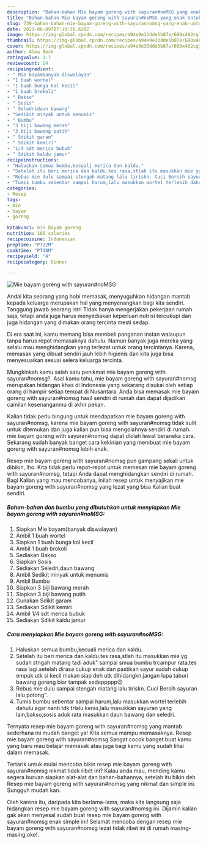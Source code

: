 ```yaml
---
description: "Bahan-bahan Mie bayam goreng with sayuran#noMSG yang enak Untuk Jualan"
title: "Bahan-bahan Mie bayam goreng with sayuran#noMSG yang enak Untuk Jualan"
slug: 739-bahan-bahan-mie-bayam-goreng-with-sayurannomsg-yang-enak-untuk-jualan
date: 2021-06-09T07:10:16.630Z
image: https://img-global.cpcdn.com/recipes/a94e9e33dde5b87e/680x482cq70/mie-bayam-goreng-with-sayurannomsg-foto-resep-utama.jpg
thumbnail: https://img-global.cpcdn.com/recipes/a94e9e33dde5b87e/680x482cq70/mie-bayam-goreng-with-sayurannomsg-foto-resep-utama.jpg
cover: https://img-global.cpcdn.com/recipes/a94e9e33dde5b87e/680x482cq70/mie-bayam-goreng-with-sayurannomsg-foto-resep-utama.jpg
author: Alma Beck
ratingvalue: 3.7
reviewcount: 14
recipeingredient:
- " Mie bayambanyak diswalayan"
- "1 buah wortel"
- "1 buah bunga kol kecil"
- "1 buah brokoli"
- " Bakso"
- " Sosis"
- " Seledridaun bawang"
- "Sedikit minyak untuk menumis"
- " Bumbu"
- "3 biji bawang merah"
- "3 biji bawang putih"
- " Sdikit garam"
- " Sdikit kemiri"
- "1/4 sdt merica bubuk"
- " Sdikit kaldu jamur"
recipeinstructions:
- "Haluskan semua bumbu,kecuali merica dan kaldu."
- "Setelah itu beri merica dan kaldu.tes rasa,stlah itu masukkan mie yg sudah stngah matang tadi aduk&#34; sampai smua bumbu trcampur rata,tes rasa lagi.setelah dirasa cukup enak dan pastikan sayur sudah cukup empuk utk si kecil makan siap deh utk dihidangkn.jangan lupa taburi bawang goreng biar tampak sedeppppp😉"
- "Rebus mie dulu sampai stengah matang lalu tiriskn. Cuci Bersih sayuran lalu potong&#34;."
- "Tumis bumbu sebentar sampai harum,lalu masukkan wortel terlebih dahulu agar nanti tdk trlalu keras,lalu masukkan sayuran yang lain,bakso,sosis aduk rata masukkan daun bawang dan seledri."
categories:
- Resep
tags:
- mie
- bayam
- goreng

katakunci: mie bayam goreng 
nutrition: 186 calories
recipecuisine: Indonesian
preptime: "PT22M"
cooktime: "PT48M"
recipeyield: "4"
recipecategory: Dinner

---
```



![Mie bayam goreng with sayuran#noMSG](https://img-global.cpcdn.com/recipes/a94e9e33dde5b87e/680x482cq70/mie-bayam-goreng-with-sayurannomsg-foto-resep-utama.jpg)

Andai kita seorang yang hobi memasak, menyuguhkan hidangan mantab kepada keluarga merupakan hal yang menyenangkan bagi kita sendiri. Tanggung jawab seorang istri Tidak hanya mengerjakan pekerjaan rumah saja, tetapi anda juga harus menyediakan keperluan nutrisi tercukupi dan juga hidangan yang dimakan orang tercinta mesti sedap.

Di era  saat ini, kamu memang bisa membeli panganan instan walaupun tanpa harus repot memasaknya dahulu. Namun banyak juga mereka yang selalu mau menghidangkan yang terlezat untuk orang tercintanya. Karena, memasak yang dibuat sendiri jauh lebih higienis dan kita juga bisa menyesuaikan sesuai selera keluarga tercinta. 



Mungkinkah kamu salah satu penikmat mie bayam goreng with sayuran#nomsg?. Asal kamu tahu, mie bayam goreng with sayuran#nomsg merupakan hidangan khas di Indonesia yang sekarang disukai oleh setiap orang di hampir setiap tempat di Nusantara. Anda bisa memasak mie bayam goreng with sayuran#nomsg hasil sendiri di rumah dan dapat dijadikan camilan kesenanganmu di akhir pekan.

Kalian tidak perlu bingung untuk mendapatkan mie bayam goreng with sayuran#nomsg, karena mie bayam goreng with sayuran#nomsg tidak sulit untuk ditemukan dan juga kalian pun bisa mengolahnya sendiri di rumah. mie bayam goreng with sayuran#nomsg dapat diolah lewat beraneka cara. Sekarang sudah banyak banget cara kekinian yang membuat mie bayam goreng with sayuran#nomsg lebih enak.

Resep mie bayam goreng with sayuran#nomsg pun gampang sekali untuk dibikin, lho. Kita tidak perlu repot-repot untuk memesan mie bayam goreng with sayuran#nomsg, tetapi Anda dapat menghidangkan sendiri di rumah. Bagi Kalian yang mau mencobanya, inilah resep untuk menyajikan mie bayam goreng with sayuran#nomsg yang lezat yang bisa Kalian buat sendiri.

<!--inarticleads1-->

##### Bahan-bahan dan bumbu yang dibutuhkan untuk menyiapkan Mie bayam goreng with sayuran#noMSG:

1. Siapkan  Mie bayam(banyak diswalayan)
1. Ambil 1 buah wortel
1. Siapkan 1 buah bunga kol kecil
1. Ambil 1 buah brokoli
1. Sediakan  Bakso
1. Siapkan  Sosis
1. Sediakan  Seledri,daun bawang
1. Ambil Sedikit minyak untuk menumis
1. Ambil  Bumbu
1. Siapkan 3 biji bawang merah
1. Siapkan 3 biji bawang putih
1. Gunakan  Sdikit garam
1. Sediakan  Sdikit kemiri
1. Ambil 1/4 sdt merica bubuk
1. Sediakan  Sdikit kaldu jamur




<!--inarticleads2-->

##### Cara menyiapkan Mie bayam goreng with sayuran#noMSG:

1. Haluskan semua bumbu,kecuali merica dan kaldu.
1. Setelah itu beri merica dan kaldu.tes rasa,stlah itu masukkan mie yg sudah stngah matang tadi aduk&#34; sampai smua bumbu trcampur rata,tes rasa lagi.setelah dirasa cukup enak dan pastikan sayur sudah cukup empuk utk si kecil makan siap deh utk dihidangkn.jangan lupa taburi bawang goreng biar tampak sedeppppp😉
1. Rebus mie dulu sampai stengah matang lalu tiriskn. Cuci Bersih sayuran lalu potong&#34;.
1. Tumis bumbu sebentar sampai harum,lalu masukkan wortel terlebih dahulu agar nanti tdk trlalu keras,lalu masukkan sayuran yang lain,bakso,sosis aduk rata masukkan daun bawang dan seledri.




Ternyata resep mie bayam goreng with sayuran#nomsg yang mantab sederhana ini mudah banget ya! Kita semua mampu memasaknya. Resep mie bayam goreng with sayuran#nomsg Sangat cocok banget buat kamu yang baru mau belajar memasak atau juga bagi kamu yang sudah lihai dalam memasak.

Tertarik untuk mulai mencoba bikin resep mie bayam goreng with sayuran#nomsg nikmat tidak ribet ini? Kalau anda mau, mending kamu segera buruan siapkan alat-alat dan bahan-bahannya, setelah itu bikin deh Resep mie bayam goreng with sayuran#nomsg yang nikmat dan simple ini. Sungguh mudah kan. 

Oleh karena itu, daripada kita berlama-lama, maka kita langsung saja hidangkan resep mie bayam goreng with sayuran#nomsg ini. Dijamin kalian gak akan menyesal sudah buat resep mie bayam goreng with sayuran#nomsg enak simple ini! Selamat mencoba dengan resep mie bayam goreng with sayuran#nomsg lezat tidak ribet ini di rumah masing-masing,oke!.

